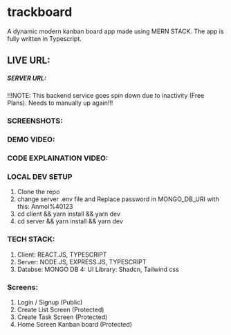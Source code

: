 # trackboard
A dynamic modern kanban board app made using MERN STACK. The app is fully written in Typescript. 

## LIVE URL: 

##### SERVER URL: 
!!!NOTE: This backend service goes spin down due to inactivity (Free Plans). Needs to manually up again!!! 

### SCREENSHOTS:  

### DEMO VIDEO: 

### CODE EXPLAINATION VIDEO: 

### LOCAL DEV SETUP
1. Clone the repo
2. change server .env file and Replace password <Password> in MONGO_DB_URI with this: Anmol%40123
3. cd client && yarn install && yarn dev
4. cd server && yarn install && yarn dev 

### TECH STACK:
1. Client: REACT.JS, TYPESCRIPT
2. Server: NODE.JS, EXPRESS.JS, TYPESCRIPT
3. Databse: MONGO DB
4: UI Library: Shadcn, Tailwind css

### Screens:
1. Login / Signup (Public)
2. Create List Screen (Protected) 
2. Create Task Screen (Protected) 
2. Home Screen Kanban board (Protected) 
